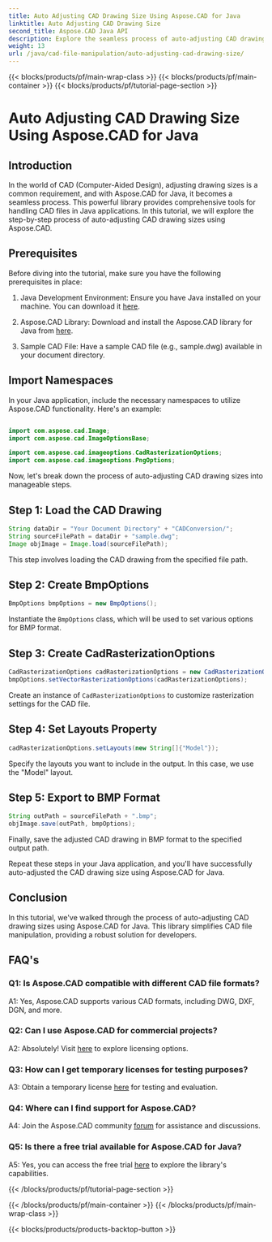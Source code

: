 ```yaml
---
title: Auto Adjusting CAD Drawing Size Using Aspose.CAD for Java
linktitle: Auto Adjusting CAD Drawing Size
second_title: Aspose.CAD Java API
description: Explore the seamless process of auto-adjusting CAD drawing sizes in Java using Aspose.CAD. Follow our step-by-step guide for efficient CAD file manipulation.
weight: 13
url: /java/cad-file-manipulation/auto-adjusting-cad-drawing-size/
---
```


{{< blocks/products/pf/main-wrap-class >}}
{{< blocks/products/pf/main-container >}}
{{< blocks/products/pf/tutorial-page-section >}}

# Auto Adjusting CAD Drawing Size Using Aspose.CAD for Java

## Introduction

In the world of CAD (Computer-Aided Design), adjusting drawing sizes is a common requirement, and with Aspose.CAD for Java, it becomes a seamless process. This powerful library provides comprehensive tools for handling CAD files in Java applications. In this tutorial, we will explore the step-by-step process of auto-adjusting CAD drawing sizes using Aspose.CAD.

## Prerequisites

Before diving into the tutorial, make sure you have the following prerequisites in place:

1. Java Development Environment: Ensure you have Java installed on your machine. You can download it [here](https://www.java.com/en/download/).

2. Aspose.CAD Library: Download and install the Aspose.CAD library for Java from [here](https://releases.aspose.com/cad/java/).

3. Sample CAD File: Have a sample CAD file (e.g., sample.dwg) available in your document directory.

## Import Namespaces

In your Java application, include the necessary namespaces to utilize Aspose.CAD functionality. Here's an example:

```java

import com.aspose.cad.Image;
import com.aspose.cad.ImageOptionsBase;

import com.aspose.cad.imageoptions.CadRasterizationOptions;
import com.aspose.cad.imageoptions.PngOptions;
```

Now, let's break down the process of auto-adjusting CAD drawing sizes into manageable steps.

## Step 1: Load the CAD Drawing

```java
String dataDir = "Your Document Directory" + "CADConversion/";
String sourceFilePath = dataDir + "sample.dwg";
Image objImage = Image.load(sourceFilePath);
```

This step involves loading the CAD drawing from the specified file path.

## Step 2: Create BmpOptions

```java
BmpOptions bmpOptions = new BmpOptions();
```

Instantiate the `BmpOptions` class, which will be used to set various options for BMP format.

## Step 3: Create CadRasterizationOptions

```java
CadRasterizationOptions cadRasterizationOptions = new CadRasterizationOptions();
bmpOptions.setVectorRasterizationOptions(cadRasterizationOptions);
```

Create an instance of `CadRasterizationOptions` to customize rasterization settings for the CAD file.

## Step 4: Set Layouts Property

```java
cadRasterizationOptions.setLayouts(new String[]{"Model"});
```

Specify the layouts you want to include in the output. In this case, we use the "Model" layout.

## Step 5: Export to BMP Format

```java
String outPath = sourceFilePath + ".bmp";
objImage.save(outPath, bmpOptions);
```

Finally, save the adjusted CAD drawing in BMP format to the specified output path.

Repeat these steps in your Java application, and you'll have successfully auto-adjusted the CAD drawing size using Aspose.CAD for Java.

## Conclusion

In this tutorial, we've walked through the process of auto-adjusting CAD drawing sizes using Aspose.CAD for Java. This library simplifies CAD file manipulation, providing a robust solution for developers.

## FAQ's

### Q1: Is Aspose.CAD compatible with different CAD file formats?

A1: Yes, Aspose.CAD supports various CAD formats, including DWG, DXF, DGN, and more.

### Q2: Can I use Aspose.CAD for commercial projects?

A2: Absolutely! Visit [here](https://purchase.aspose.com/buy) to explore licensing options.

### Q3: How can I get temporary licenses for testing purposes?

A3: Obtain a temporary license [here](https://purchase.aspose.com/temporary-license/) for testing and evaluation.

### Q4: Where can I find support for Aspose.CAD?

A4: Join the Aspose.CAD community [forum](https://forum.aspose.com/c/cad/19) for assistance and discussions.

### Q5: Is there a free trial available for Aspose.CAD for Java?

A5: Yes, you can access the free trial [here](https://releases.aspose.com/) to explore the library's capabilities.

{{< /blocks/products/pf/tutorial-page-section >}}

{{< /blocks/products/pf/main-container >}}
{{< /blocks/products/pf/main-wrap-class >}}

{{< blocks/products/products-backtop-button >}}
